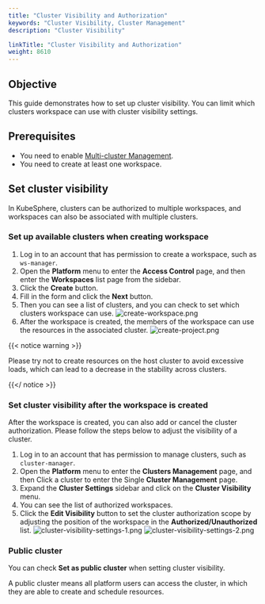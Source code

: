 ```yaml
---
title: "Cluster Visibility and Authorization"
keywords: "Cluster Visibility, Cluster Management"
description: "Cluster Visibility"

linkTitle: "Cluster Visibility and Authorization"
weight: 8610
---
```


## Objective
This guide demonstrates how to set up cluster visibility. You can limit which clusters workspace can use with cluster visibility settings.

## Prerequisites
* You need to enable [Multi-cluster Management](/docs/multicluster-management/enable-multicluster/direct-connection/).
* You need to create at least one workspace.

## Set cluster visibility

In KubeSphere, clusters can be authorized to multiple workspaces, and workspaces can also be associated with multiple clusters.

### Set up available clusters when creating workspace

1. Log in to an account that has permission to create a workspace, such as `ws-manager`.
2. Open the **Platform** menu to enter the **Access Control** page, and then enter the **Workspaces** list page from the sidebar.
3. Click the **Create** button.
4. Fill in the form and click the **Next** button.
5. Then you can see a list of clusters, and you can check to set which clusters workspace can use.
![create-workspace.png](/images/docs/cluster-administration/create-workspace.png)
6. After the workspace is created, the members of the workspace can use the resources in the associated cluster.
![create-project.png](/images/docs/cluster-administration/create-project.png)

{{< notice warning >}}

Please try not to create resources on the host cluster to avoid excessive loads, which can lead to a decrease in the stability across clusters.

{{</ notice >}} 

### Set cluster visibility after the workspace is created

After the workspace is created, you can also add or cancel the cluster authorization. Please follow the steps below to adjust the visibility of a cluster.

1. Log in to an account that has permission to manage clusters, such as `cluster-manager`.
2. Open the **Platform** menu to enter the **Clusters Management** page, and then Click a cluster to enter the Single **Cluster Management** page.
3. Expand the **Cluster Settings** sidebar and click on the **Cluster Visibility** menu.
4. You can see the list of authorized workspaces.
5. Click the **Edit Visibility** button to set the cluster authorization scope by adjusting the position of the workspace in the **Authorized/Unauthorized** list.
![cluster-visibility-settings-1.png](/images/docs/cluster-administration/cluster-visibility-settings-1.png)
![cluster-visibility-settings-2.png](/images/docs/cluster-administration/cluster-visibility-settings-2.png)

### Public cluster

You can check **Set as public cluster** when setting cluster visibility.

A public cluster means all platform users can access the cluster, in which they are able to create and schedule resources.
